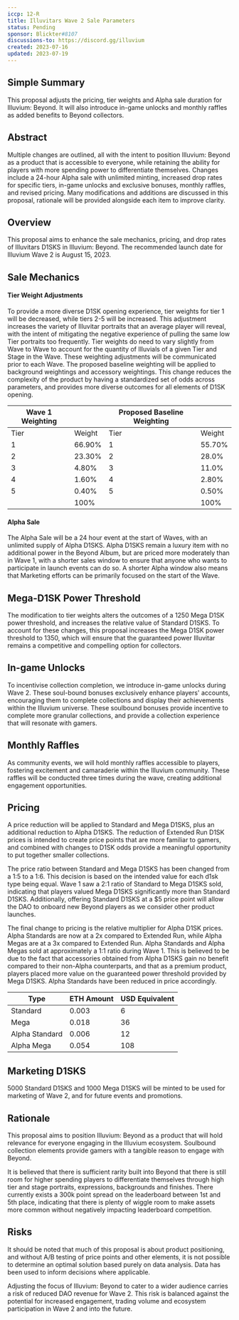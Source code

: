```yaml
---
iccp: 12-R
title: Illuvitars Wave 2 Sale Parameters
status: Pending
sponsor: Blickter#8107
discussions-to: https://discord.gg/illuvium
created: 2023-07-16
updated: 2023-07-19
---
```


## Simple Summary
This proposal adjusts the pricing, tier weights and Alpha sale duration for Illuvium: Beyond. It will also introduce in-game unlocks and monthly raffles as added benefits to Beyond collectors.

## Abstract
Multiple changes are outlined, all with the intent to position Illuvium: Beyond as a product that is accessible to everyone, while retaining the ability for players with more spending power to differentiate themselves. Changes include a 24-hour Alpha sale with unlimited minting, increased drop rates for specific tiers, in-game unlocks and exclusive bonuses, monthly raffles, and revised pricing. Many modifications and additions are discussed in this proposal, rationale will be provided alongside each item to improve clarity.

## Overview
This proposal aims to enhance the sale mechanics, pricing, and drop rates of Illuvitars D1SKS in Illuvium: Beyond. The recommended launch date for Illuvium Wave 2 is August 15, 2023.

## Sale Mechanics

#### Tier Weight Adjustments
To provide a more diverse D1SK opening experience, tier weights for tier 1 will be decreased, while tiers 2-5 will be increased. This adjustment increases the variety of Illuvitar portraits that an average player will reveal, with the intent of mitigating the negative experience of pulling the same low Tier portraits too frequently. Tier weights do need to vary slightly from Wave to Wave to account for the quantity of Illuvials of a given Tier and Stage in the Wave. These weighting adjustments will be communicated prior to each Wave. The proposed baseline weighting will be applied to background weightings and accessory weightings. This change reduces the complexity of the product by having a standardized set of odds across parameters, and provides more diverse outcomes for all elements of D1SK opening.

| Wave 1 Weighting |        | Proposed Baseline Weighting |        |
|------------------|--------|-----------------------------|--------|
| Tier             | Weight | Tier                        | Weight |
| 1                | 66.90% | 1                           | 55.70% |
| 2                | 23.30% | 2                           | 28.0%  |
| 3                | 4.80%  | 3                           | 11.0%  |
| 4                | 1.60%  | 4                           | 2.80%  |
| 5                | 0.40%  | 5                           | 0.50%  |
|                  | 100%   |                             | 100%   |


#### Alpha Sale
The Alpha Sale will be a 24 hour event at the start of Waves, with an unlimited supply of Alpha D1SKS. Alpha D1SKS remain a luxury item with no additional power in the Beyond Album, but are priced more moderately than in Wave 1, with a shorter sales window to ensure that anyone who wants to participate in launch events can do so. A shorter Alpha window also means that Marketing efforts can be primarily focused on the start of the Wave.

## Mega-D1SK Power Threshold
The modification to tier weights alters the outcomes of a 1250 Mega D1SK power threshold, and increases the relative value of Standard D1SKS. To account for these changes, this proposal increases the Mega D1SK power threshold to 1350, which will ensure that the guaranteed power Illuvitar remains a competitive and compelling option for collectors.

## In-game Unlocks
To incentivise collection completion, we introduce in-game unlocks during Wave 2. These soul-bound bonuses exclusively enhance players' accounts, encouraging them to complete collections and display their achievements within the Illuvium universe. These soulbound bonuses provide incentive to complete more granular collections, and provide a collection experience that will resonate with gamers.

## Monthly Raffles
As community events, we will hold monthly raffles accessible to players, fostering excitement and camaraderie within the Illuvium community. These raffles will be conducted three times during the wave, creating additional engagement opportunities.

## Pricing
A price reduction will be applied to Standard and Mega D1SKS, plus an additional reduction to Alpha D1SKS. The reduction of Extended Run D1SK prices is intended to create price points that are more familiar to gamers, and combined with changes to D1SK odds provide a meaningful opportunity to put together smaller collections. 

The price ratio between Standard and Mega D1SKS has been changed from a 1:5 to a 1:6. This decision is based on the intended value for each d1sk type being equal. Wave 1 saw a 2:1 ratio of Standard to Mega D1SKS sold, indicating that players valued Mega D1SKS significantly more than Standard D1SKS. Additionally, offering Standard D1SKS at a $5 price point will allow the DAO to onboard new Beyond players as we consider other product launches.

The final change to pricing is the relative multiplier for Alpha D1SK prices. Alpha Standards are now at a 2x compared to Extended Run, while Alpha Megas are at a 3x compared to Extended Run. Alpha Standards and Alpha Megas sold at approximately a 1:1 ratio during Wave 1. This is believed to be due to the fact that accessories obtained from Alpha D1SKS gain no benefit compared to their non-Alpha counterparts, and that as a premium product, players placed more value on the guaranteed power threshold provided by Mega D1SKS. Alpha Standards have been reduced in price accordingly.

| Type           | ETH Amount | USD Equivalent |
|----------------|------------|----------------|
| Standard       | 0.003      | 6              |
| Mega           | 0.018      | 36             |
| Alpha Standard | 0.006      | 12             |
| Alpha Mega     | 0.054      | 108            |


## Marketing D1SKS 
5000 Standard D1SKS and 1000 Mega D1SKS will be minted to be used for marketing of Wave 2, and for future events and promotions.

## Rationale
This proposal aims to position Illuvium: Beyond as a product that will hold relevance for everyone engaging in the Illuvium ecosystem. Soulbound collection elements provide gamers with a tangible reason to engage with Beyond. 

It is believed that there is sufficient rarity built into Beyond that there is still room for higher spending players to differentiate themselves through high tier and stage portraits, expressions, backgrounds and finishes. There currently exists a 300k point spread on the leaderboard between 1st and 5th place, indicating that there is plenty of wiggle room to make assets more common without negatively impacting leaderboard competition.

## Risks
It should be noted that much of this proposal is about product positioning, and without A/B testing of price points and other elements, it is not possible to determine an optimal solution based purely on data analysis. Data has been used to inform decisions where applicable.

Adjusting the focus of Illuvium: Beyond to cater to a wider audience carries a risk of reduced DAO revenue for Wave 2. This risk is balanced against the potential for increased engagement, trading volume and ecosystem participation in Wave 2 and into the future.

